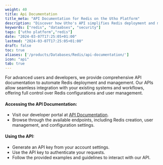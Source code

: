 ```yaml
---
weight: 40
title: Api Documentation
title_meta: "API Documentation for Redis on the Utho Platform"
description: "Discover how Utho's API simplifies Redis deployment and management, allowing you to integrate seamlessly with your cloud infrastructure."
keywords: ["redis", "dataabses", "security"]
tags: ["utho platform","redis"]
date: "2024-03-07T17:25:05+01:00"
lastmod: "2024-03-07T17:25:05+01:00"
draft: false
toc: true
aliases: ['/products/Databases/Redis/api-documentation/']
icon: "api"
tab: true
---
```

For advanced users and developers, we provide comprehensive API documentation to automate Redis deployment and management. Our APIs allow seamless integration with your existing systems and workflows, offering full control over Redis configurations and user management.

#### Accessing the API Documentation:

* Visit our developer portal at [API Documentation](https://utho.com/api-docs/?utm_source=docs#api-redis).
* Browse through the available endpoints, including Redis creation, user management, and configuration settings.

#### Using the API:

* Generate an API key from your account settings.
* Use the API key to authenticate your requests.
* Follow the provided examples and guidelines to interact with our API.
